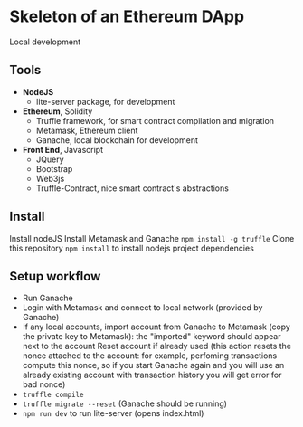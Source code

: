# Skeleton of an Ethereum DApp

Local development

## Tools

- **NodeJS**
    - lite-server package, for development
- **Ethereum**, Solidity
    - Truffle framework, for smart contract compilation and migration
    - Metamask, Ethereum client
    - Ganache, local blockchain for development
- **Front End**, Javascript
    - JQuery
    - Bootstrap
    - Web3js
    - Truffle-Contract, nice smart contract's abstractions

## Install

Install nodeJS
Install Metamask and Ganache
`npm install -g truffle`
Clone this repository
`npm install` to install nodejs project dependencies

## Setup workflow

- Run Ganache
- Login with Metamask and connect to local network (provided by Ganache)
- If any local accounts, import account from Ganache to Metamask (copy the private key to Metamask): the "imported" keyword should appear next to the account
Reset account if already used (this action resets the nonce attached to the account: for example, perfoming transactions compute this nonce, so if you start Ganache again and you will use an already existing account with transaction history you will get error for bad nonce)
- `truffle compile`
- `truffle migrate --reset` (Ganache should be running)
- `npm run dev` to run lite-server (opens index.html)

